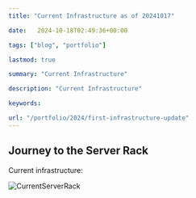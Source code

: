 ```yaml
---
title: "Current Infrastructure as of 20241017"

date: 	2024-10-18T02:49:36+00:00

tags: ["blog", "portfolio"]

lastmod: true

summary: "Current Infrastructure"

description: "Current Infrastructure"

keywords: 

url: "/portfolio/2024/first-infrastructure-update"
---
```


## Journey to the Server Rack

Current infrastructure:

![CurrentServerRack](/20241017-rack.jpg)